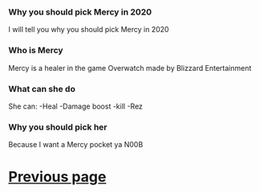 ### Why you should pick Mercy in 2020
I will tell you why you should pick Mercy in 2020

### Who is Mercy
Mercy is a healer in the game Overwatch made by Blizzard Entertainment

### What can she do
She can:
-Heal
-Damage boost
-kill
-Rez

### Why you should pick her
Because I want a Mercy pocket ya N00B




# [Previous page](https://judeicca.github.io/Blog/)
